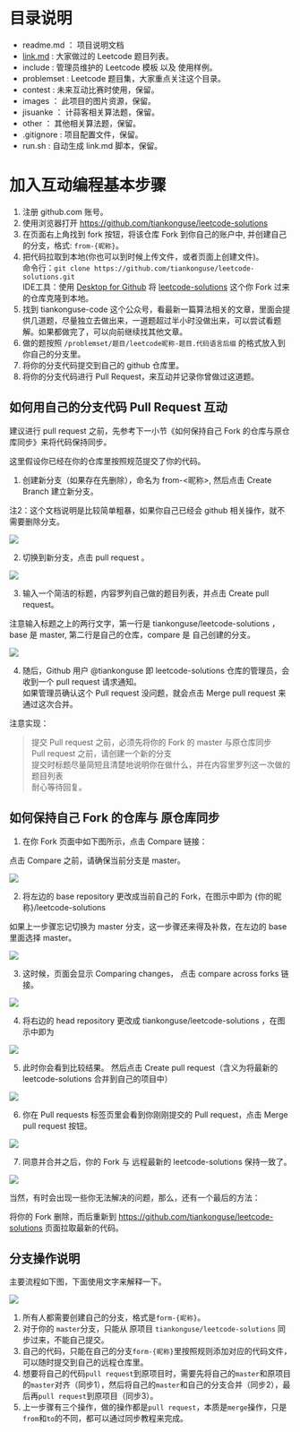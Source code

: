 # 目录说明

* readme.md ： 项目说明文档
* [link.md](link.md) : 大家做过的 Leetcode  题目列表。  
* include : 管理员维护的 Leetcode 模板 以及 使用样例。  
* problemset : Leetcode 题目集，大家重点关注这个目录。   
* contest : 未来互动比赛时使用，保留。  
* images ： 此项目的图片资源，保留。  
* jisuanke ： 计蒜客相关算法题，保留。  
* other ： 其他相关算法题，保留。  
* .gitignore : 项目配置文件，保留。    
* run.sh : 自动生成 link.md 脚本，保留。  




# 加入互动编程基本步骤


1. 注册 github.com 账号。  
2. 使用浏览器打开 https://github.com/tiankonguse/leetcode-solutions  
3. 在页面右上角找到 fork 按钮，将该仓库 Fork 到你自己的账户中, 并创建自己的分支，格式: `from-{昵称}`。  
4. 把代码拉取到本地(你也可以到时候上传文件，或者页面上创建文件)。  
   命令行：`git clone https://github.com/tiankonguse/leetcode-solutions.git`  
   IDE工具：使用 [Desktop for Github](https://desktop.github.com/) 将 [leetcode-solutions](https://github.com/tiankonguse/leetcode-solutions.git) 这个你 Fork 过来的仓库克隆到本地。  
5. 找到 tiankonguse-code 这个公众号，看最新一篇算法相关的文章，里面会提供几道题，尽量独立去做出来，一道题超过半小时没做出来，可以尝试看题解。如果都做完了，可以向前继续找其他文章。  
6. 做的题按照 `/problemset/题目/leetcode昵称-题目.代码语言后缀` 的格式放入到你自己的分支里。  
7. 将你的分支代码提交到自己的 github 仓库里。  
8. 将你的分支代码进行 Pull Request，来互动并记录你曾做过这道题。  



## 如何用自己的分支代码 Pull Request 互动  


建议进行 pull request 之前，先参考下一小节《如何保持自己 Fork 的仓库与原仓库同步》来将代码保持同步。  


这里假设你已经在你的仓库里按照规范提交了你的代码。  


1. 创建新分支（如果存在先删除），命名为 from-<昵称>, 然后点击 Create Branch 建立新分支。  

注2：这个文档说明是比较简单粗暴，如果你自己已经会 github 相关操作，就不需要删除分支。  


![](/images/pull-request-create-branch.png)  


2. 切换到新分支，点击 pull request 。  


![](/images/pull-request-click-pull-button.png)  


3. 输入一个简洁的标题，内容罗列自己做的题目列表，并点击 Create pull request。  

注意输入标题之上的两行文字，第一行是 tiankonguse/leetcode-solutions ，base  是 master, 第二行是自己的仓库，compare 是 自己创建的分支。    


![](/images/pull-request-create-again.png)  


4. 随后，Github 用户 @tiankonguse 即 leetcode-solutions 仓库的管理员，会收到一个 pull request 请求通知。  
如果管理员确认这个 Pull request 没问题，就会点击 Merge pull request 来通过这次合并。  


注意实现：


> 提交 Pull request 之前，必须先将你的 Fork 的 master 与原仓库同步  
> Pull request 之前，请创建一个新的分支  
> 提交时标题尽量简短且清楚地说明你在做什么，并在内容里罗列这一次做的题目列表  
> 耐心等待回复。  


## 如何保持自己 Fork 的仓库与 原仓库同步  


1. 在你 Fork 页面中如下图所示，点击 Compare 链接：  


点击 Compare 之前，请确保当前分支是 master。  


![](/images/sync_fork_compare.png)  


2. 将左边的 base repository 更改成当前自己的 Fork，在图示中即为 {你的昵称}/leetcode-solutions  


如果上一步骤忘记切换为 master 分支，这一步骤还来得及补救，在左边的 base 里面选择 master。  


![](/images/sync_fork_choose_base_repository.png)  


3. 这时候，页面会显示 Comparing changes， 点击 compare across forks 链接。  


![](/images/sync-fork-compare-across-forks.png)  


4. 将右边的 head repository 更改成 tiankonguse/leetcode-solutions ，在图示中即为  


![](/images/sync-fork-choose-head-repository.png)  


5. 此时你会看到比较结果。 然后点击 Create pull request（含义为将最新的 leetcode-solutions 合并到自己的项目中）  


![](/images/sync-fork-create-pull-request.png)  


6. 你在 Pull requests 标签页里会看到你刚刚提交的 Pull request，点击 Merge pull request 按钮。  


![](/images/sync-fork-merge-pull-request.png)  


7. 同意并合并之后，你的 Fork 与 远程最新的 leetcode-solutions 保持一致了。    


![](/images/sync-fork-finish.png)



当然，有时会出现一些你无法解决的问题，那么，还有一个最后的方法：


将你的 Fork 删除，而后重新到 https://github.com/tiankonguse/leetcode-solutions 页面拉取最新的代码。  



## 分支操作说明  


主要流程如下图，下面使用文字来解释一下。  


![](/images/git-branch-manger.jpg)  


1. 所有人都需要创建自己的分支，格式是`form-{昵称}`。  
2. 对于你的 `master`分支，只能从 原项目 `tiankonguse/leetcode-solutions` 同步过来，不能自己提交。  
3. 自己的代码，只能在自己的分支`form-{昵称}`里按照规则添加对应的代码文件，可以随时提交到自己的远程仓库里。  
4. 想要将自己的代码`pull request`到原项目时，需要先将自己的`master`和原项目的`master`对齐（同步1），然后将自己的`master`和自己的分支合并（同步2），最后再`pull request`到原项目（同步3）。  
5. 上一步骤有三个操作，做的操作都是`pull request`，本质是`merge`操作，只是`from`和`to`的不同，都可以通过同步教程来完成。  






